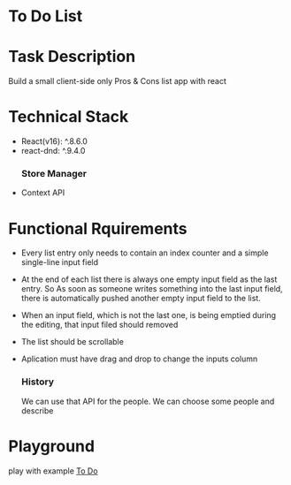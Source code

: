 # To Do List
# Task Description
  Build a small client-side only Pros & Cons list app with react

# Technical Stack
- React(v16): ^.8.6.0
- react-dnd:  ^.9.4.0
  ### Store Manager
- Context API

# Functional Rquirements
- Every list entry only needs to contain an index counter and a simple single-line input field
- At the end of each list there is always one empty input field as the last entry. So As soon as someone writes something into   the last input field, there is automatically pushed another empty input field to the list.
- When an input field, which is not the last one, is being emptied during the editing, that input filed should removed
- The list should be scrollable
- Aplication must have drag and drop to change the inputs column

  ### History
  We can use that API for the people. We can choose some people and describe
  
# Playground
  
  play with example [To Do](http://localhost:3000/)
